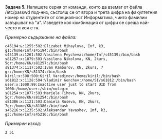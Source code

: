 **Задача 5.** Напишете серия от команди, които да вземат от файла /etc/passwd под-низ, състоящ се от втора и трета цифра на факултетния номер на студентите от специалност Информатика, чиито фамилии завършват на "а". Изведете коя комбинация от цифри се среща най-често и коя е тя.

*Примерно съдържание на файла:*

```
с45194:ь:1255:502:Elizabet Mihaylova, Inf, k3, g1:/home/Inf/s45194:/bin/bash
s45139:x:1261:502:Vasilena Peycheva:/home/Inf/s45139:/bin/bash
s81257:x:1079:503:Vasilena Nikolova, KN, 2kurs, 5gr:/home/KN/s81257:/bin/bash
s81374:x:1117:502:Ivan Kamburov, KN, 2kurs, 7 gr:/home/KN/s81374:/bin/bash
kiril:x:508:500:Kiril Varadinov:/home/kiril:/bin/bash
s61812:x:1128:504:Vladimir Genchev:/home/SI/s61812:/bin/bash
user:x:1000:99:Inactive user just to start UID from 1000:/home/user:/sbin/nologin
s81254:x:1077:503:Mariela Tihova, KN, 2kurs, 5gr:/home/KN/s81254:/bin/bash
s81386:x:1121:503:Daniela Ruseva, KN, 2kurs, 7gr:/home/KN/s81386:/bin/bash
s45216:x:1235:502:Aleksandar Yavashev, Inf, k3, g3:/home/Inf/s45216:/bin/bash
```

*Примерен изход:*

```
2 51
```

